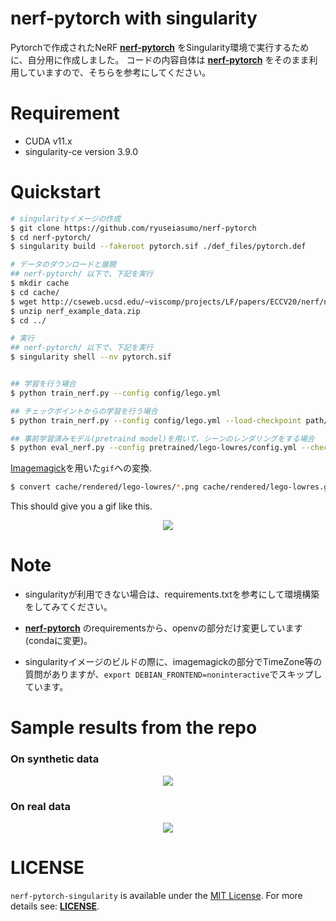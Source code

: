 # nerf-pytorch with singularity

Pytorchで作成されたNeRF __[nerf-pytorch](https://github.com/krrish94/nerf-pytorch)__ をSingularity環境で実行するために、自分用に作成しました。
コードの内容自体は __[nerf-pytorch](https://github.com/krrish94/nerf-pytorch)__ をそのまま利用していますので、そちらを参考にしてください。

# Requirement
* CUDA v11.x
* singularity-ce version 3.9.0

# Quickstart
```bash
# singularityイメージの作成
$ git clone https://github.com/ryuseiasumo/nerf-pytorch
$ cd nerf-pytorch/
$ singularity build --fakeroot pytorch.sif ./def_files/pytorch.def
```


```bash
# データのダウンロードと展開 
## nerf-pytorch/ 以下で、下記を実行
$ mkdir cache
$ cd cache/
$ wget http://cseweb.ucsd.edu/~viscomp/projects/LF/papers/ECCV20/nerf/nerf_example_data.zip
$ unzip nerf_example_data.zip
$ cd ../
```



```bash
# 実行
## nerf-pytorch/ 以下で、下記を実行
$ singularity shell --nv pytorch.sif


## 学習を行う場合
$ python train_nerf.py --config config/lego.yml

## チェックポイントからの学習を行う場合
$ python train_nerf.py --config config/lego.yml --load-checkpoint path/to/checkpoint.ckpt

## 事前学習済みモデル(pretraind model)を用いて、シーンのレンダリングをする場合
$ python eval_nerf.py --config pretrained/lego-lowres/config.yml --checkpoint pretrained/lego-lowres/checkpoint199999.ckpt --savedir cache/rendered/lego-lowres
```


[Imagemagick](https://imagemagick.org/)を用いた`gif`への変換.
```bash
$ convert cache/rendered/lego-lowres/*.png cache/rendered/lego-lowres.gif
```

This should give you a gif like this.

<p align="center">
    <img src="assets/lego-lowres.gif">
</p>





# Note
* singularityが利用できない場合は、requirements.txtを参考にして環境構築をしてみてください。

* __[nerf-pytorch](https://github.com/krrish94/nerf-pytorch)__ のrequirementsから、openvの部分だけ変更しています(condaに変更)。

* singularityイメージのビルドの際に、imagemagickの部分でTimeZone等の質問がありますが、```export DEBIAN_FRONTEND=noninteractive```でスキップしています。



# Sample results from the repo
### On synthetic data

<p align="center"> 
    <img src="assets/blender-lowres.gif">
</p>

### On real data

<p align="center"> 
    <img src="assets/fern-lowres.gif">
</p>




# LICENSE
```nerf-pytorch-singularity``` is available under the [MIT License](https://opensource.org/licenses/MIT). For more details see: __[LICENSE](./LICENSE)__.
<!-- __[nerf-pytorch](https://github.com/krrish94/nerf-pytorch)__ に準拠します。 -->

<!-- 
`nerf-pytorch` is available under the [MIT License](https://opensource.org/licenses/MIT). For more details see: [LICENSE](LICENSE) and [ACKNOWLEDGEMENTS](ACKNOWLEDGEMENTS). -->

